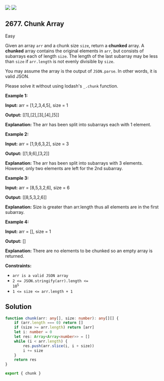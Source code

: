 [![](https://img.shields.io/github/stars/javadev/LeetCode-in-Kotlin?label=Stars&style=flat-square)](https://github.com/javadev/LeetCode-in-Kotlin)
[![](https://img.shields.io/github/forks/javadev/LeetCode-in-Kotlin?label=Fork%20me%20on%20GitHub%20&style=flat-square)](https://github.com/javadev/LeetCode-in-Kotlin/fork)

## 2677\. Chunk Array

Easy

Given an array `arr` and a chunk size `size`, return a **chunked** array. A **chunked** array contains the original elements in `arr`, but consists of subarrays each of length `size`. The length of the last subarray may be less than `size` if `arr.length` is not evenly divisible by `size`.

You may assume the array is the output of `JSON.parse`. In other words, it is valid JSON.

Please solve it without using lodash's `_.chunk` function.

**Example 1:**

**Input:** arr = [1,2,3,4,5], size = 1

**Output:** [[1],[2],[3],[4],[5]]

**Explanation:** The arr has been split into subarrays each with 1 element.

**Example 2:**

**Input:** arr = [1,9,6,3,2], size = 3

**Output:** [[1,9,6],[3,2]]

**Explanation:** The arr has been split into subarrays with 3 elements. However, only two elements are left for the 2nd subarray.

**Example 3:**

**Input:** arr = [8,5,3,2,6], size = 6

**Output:** [[8,5,3,2,6]]

**Explanation:** Size is greater than arr.length thus all elements are in the first subarray.

**Example 4:**

**Input:** arr = [], size = 1

**Output:** []

**Explanation:** There are no elements to be chunked so an empty array is returned.

**Constraints:**

*   `arr is a valid JSON array`
*   <code>2 <= JSON.stringify(arr).length <= 10<sup>5</sup></code>
*   `1 <= size <= arr.length + 1`

## Solution

```typescript
function chunk(arr: any[], size: number): any[][] {
    if (arr.length === 0) return []
    if (size >= arr.length) return [arr]
    let i: number = 0
    let res: Array<Array<number>> = []
    while (i < arr.length) {
        res.push(arr.slice(i, i + size))
        i += size
    }
    return res
}

export { chunk }
```